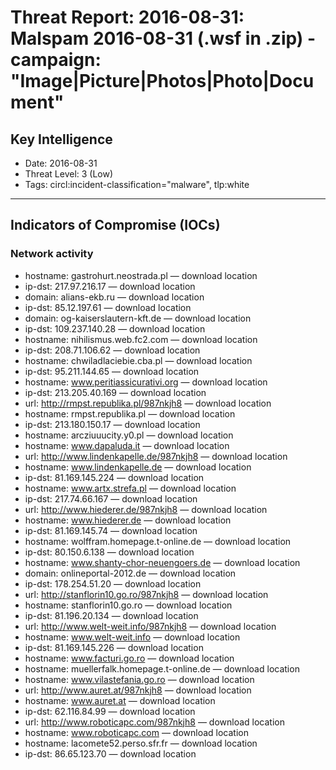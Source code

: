 # Threat Report: 2016-08-31: Malspam 2016-08-31 (.wsf in .zip) - campaign: "Image|Picture|Photos|Photo|Document"


## Key Intelligence
* Date: 2016-08-31
* Threat Level: 3 (Low)
* Tags: circl:incident-classification="malware", tlp:white

---

## Indicators of Compromise (IOCs)
### Network activity
* hostname: gastrohurt.neostrada.pl — download location
* ip-dst: 217.97.216.17 — download location
* domain: alians-ekb.ru — download location
* ip-dst: 85.12.197.61 — download location
* domain: og-kaiserslautern-kft.de — download location
* ip-dst: 109.237.140.28 — download location
* hostname: nihilismus.web.fc2.com — download location
* ip-dst: 208.71.106.62 — download location
* hostname: chwiladlaciebie.cba.pl — download location
* ip-dst: 95.211.144.65 — download location
* hostname: www.peritiassicurativi.org — download location
* ip-dst: 213.205.40.169 — download location
* url: http://rmpst.republika.pl/987nkjh8 — download location
* hostname: rmpst.republika.pl — download location
* ip-dst: 213.180.150.17 — download location
* hostname: arcziuuucity.y0.pl — download location
* hostname: www.dapaluda.it — download location
* url: http://www.lindenkapelle.de/987nkjh8 — download location
* hostname: www.lindenkapelle.de — download location
* ip-dst: 81.169.145.224 — download location
* hostname: www.artx.strefa.pl — download location
* ip-dst: 217.74.66.167 — download location
* url: http://www.hiederer.de/987nkjh8 — download location
* hostname: www.hiederer.de — download location
* ip-dst: 81.169.145.74 — download location
* hostname: wolffram.homepage.t-online.de — download location
* ip-dst: 80.150.6.138 — download location
* hostname: www.shanty-chor-neuengoers.de — download location
* domain: onlineportal-2012.de — download location
* ip-dst: 178.254.51.20 — download location
* url: http://stanflorin10.go.ro/987nkjh8 — download location
* hostname: stanflorin10.go.ro — download location
* ip-dst: 81.196.20.134 — download location
* url: http://www.welt-weit.info/987nkjh8 — download location
* hostname: www.welt-weit.info — download location
* ip-dst: 81.169.145.226 — download location
* hostname: www.facturi.go.ro — download location
* hostname: muellerfalk.homepage.t-online.de — download location
* hostname: www.vilastefania.go.ro — download location
* url: http://www.auret.at/987nkjh8 — download location
* hostname: www.auret.at — download location
* ip-dst: 62.116.84.99 — download location
* url: http://www.roboticapc.com/987nkjh8 — download location
* hostname: www.roboticapc.com — download location
* hostname: lacomete52.perso.sfr.fr — download location
* ip-dst: 86.65.123.70 — download location
